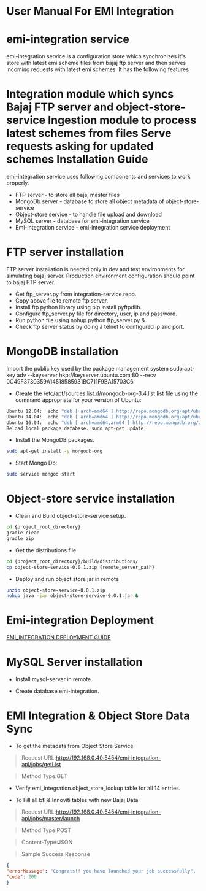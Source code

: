 # User Manual For EMI Integration


emi-integration service
======
emi-integration service is a configuration store which synchronizes it's store with latest emi scheme files from bajaj ftp server and then serves incoming requests with latest emi schemes. It has the following features

Integration module which syncs Bajaj FTP server and object-store-service
Ingestion module to process latest schemes from files
Serve requests asking for updated schemes
Installation Guide
======
emi-integration service uses following components and services to work properly.

* FTP server - to store all bajaj master files
* MongoDb server - database to store all object metadata of object-store-service
* Object-store service - to handle file upload and download
* MySQL server - database for emi-integration service
* Emi-integration service - emi-integration service deployment

FTP server installation
=======
FTP server installation is needed only in dev and test environments for simulating bajaj server. Production environment configuration should point to bajaj FTP server.

* Get ftp_server.py from integration-service repo.
* Copy above file to remote ftp server.
* Install ftp python library using pip install pyftpdlib.
* Configure ftp_server.py file for directory, user, ip and password.
* Run python file using nohup python ftp_server.py &.
* Check ftp server status by doing a telnet to configured ip and port.

MongoDB installation
======
Import the public key used by the package management system sudo apt-key adv --keyserver hkp://keyserver.ubuntu.com:80 --recv 0C49F3730359A14518585931BC711F9BA15703C6

* Create the /etc/apt/sources.list.d/mongodb-org-3.4.list list file using the command appropriate for your version of Ubuntu:
```bash
Ubuntu 12.04:  echo "deb [ arch=amd64 ] http://repo.mongodb.org/apt/ubuntu precise/mongodb-org/3.4 multiverse" | sudo tee /etc/apt/sources.list.d/mongodb-org-3.4.list
Ubuntu 14.04:  echo "deb [ arch=amd64 ] http://repo.mongodb.org/apt/ubuntu trusty/mongodb-org/3.4 multiverse" | sudo tee /etc/apt/sources.list.d/mongodb-org-3.4.list
Ubuntu 16.04:  echo "deb [ arch=amd64,arm64 ] http://repo.mongodb.org/apt/ubuntu xenial/mongodb-org/3.4 multiverse" | sudo tee /etc/apt/sources.list.d/mongodb-org-3.4.list
Reload local package database. sudo apt-get update
```

* Install the MongoDB packages. 
```bash
sudo apt-get install -y mongodb-org
```

* Start Mongo Db:
```bash
sudo service mongod start
```

Object-store service installation
======

* Clean and Build object-store-service setup.

```bash
cd {project_root_directory}
gradle clean
gradle zip
```
* Get the distributions file

```bash
cd {project_root_directory}/build/distributions/
cp object-store-service-0.0.1.zip {remote_server_path}

```
* Deploy and run object store jar in remote
```bash
unzip object-store-service-0.0.1.zip
nohup java -jar object-store-service-0.0.1.jar &
```

Emi-integration Deployment
======
[EMI_INTEGRATION DEPLOYMENT GUIDE](http://192.168.0.21/platform/emi-integration/blob/master/documentation/emi_integration_deployment_instruction.md)

MySQL Server installation
======

* Install mysql-server in remote.

* Create database emi-integration.

EMI Integration & Object Store Data Sync
======
* To get the metadata from Object Store Service

> Request URL:http://192.168.0.40:5454/emi-integration-api/jobs/getList

> Method Type:GET

* Verify emi_integration.object_store_lookup table for all 14 entries.

* To Fill all bfl & Innoviti tables with  new Bajaj Data

> Request URL:http://192.168.0.40:5454/emi-integration-api/jobs/master/launch

> Method Type:POST

> Content-Type:JSON


> Sample Success Response
```json
{
"errorMessage": "Congrats!! you have launched your job successfully",
"code": 200
}
```